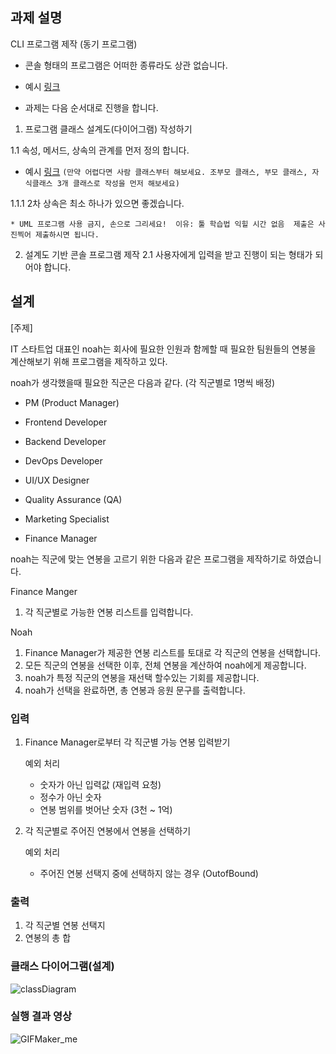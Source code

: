 ## 과제 설명

CLI 프로그램 제작 (동기 프로그램)
* 콘솔 형태의 프로그램은 어떠한 종류라도 상관 없습니다.
- 예시 [링크](https://www.youtube.com/watch?v=EKy4m5FxhjE)

* 과제는 다음 순서대로 진행을 합니다.

1. 프로그램 클래스 설계도(다이어그램) 작성하기

1.1 속성, 메서드, 상속의 관계를 먼저 정의 합니다.
- 예시 [링크](https://blog.kakaocdn.net/dn/KKHyA/btrb7uJR0y0/fCTJikYRHAQWhJP5yA3x00/img.png)
  `(만약 어렵다면 사람 클래스부터 해보세요. 조부모 클래스, 부모 클래스, 자식클래스 3개 클래스로 작성을 먼저 해보세요)`

1.1.1 2차 상속은 최소 하나가 있으면 좋겠습니다.

`* UML 프로그램 사용 금지, 손으로 그리세요! 
이유: 툴 학습법 익힐 시간 없음 
제출은 사진찍어 제출하시면 됩니다.`

2. 설계도 기반 콘솔 프로그램 제작
   2.1 사용자에게 입력을 받고 진행이 되는 형태가 되어야 합니다.

## 설계

[주제]

IT 스타트업 대표인 noah는 회사에 필요한 인원과 함께할 때 필요한 팀원들의 연봉을 계산해보기 위해 프로그램을 제작하고 있다.

noah가 생각했을때 필요한 직군은 다음과 같다. (각 직군별로 1명씩 배정)

- PM (Product Manager)

- Frontend Developer
- Backend Developer
- DevOps Developer
- UI/UX Designer
- Quality Assurance (QA)

- Marketing Specialist
- Finance Manager

noah는 직군에 맞는 연봉을 고르기 위한 다음과 같은 프로그램을 제작하기로 하였습니다.

Finance Manger

1. 각 직군별로 가능한 연봉 리스트를 입력합니다.

Noah

1. Finance Manager가 제공한 연봉 리스트를 토대로 각 직군의 연봉을 선택합니다.
2. 모든 직군의 연봉을 선택한 이후, 전체 연봉을 계산하여 noah에게 제공합니다.
3. noah가 특정 직군의 연봉을 재선택 할수있는 기회를 제공합니다.
4. noah가 선택을 완료하면, 총 연봉과 응원 문구를 출력합니다.

### 입력

1. Finance Manager로부터 각 직군별 가능 연봉 입력받기
    
    예외 처리
    
    - 숫자가 아닌 입력값 (재입력 요청)
    - 정수가 아닌 숫자
    - 연봉 범위를 벗어난 숫자 (3천 ~ 1억)
2. 각 직군별로 주어진 연봉에서 연봉을 선택하기
    
    예외 처리
    
    - 주어진 연봉 선택지 중에 선택하지 않는 경우 (OutofBound)

### 출력

1. 각 직군별 연봉 선택지
2. 연봉의 총 합

### 클래스 다이어그램(설계)

![classDiagram](https://github.com/user-attachments/assets/4b39d7e8-ea4e-44a9-8fdf-c6175cb7d170)


### 실행 결과 영상

![GIFMaker_me](https://github.com/user-attachments/assets/afa5c0cc-ec99-497b-a0b0-fd75a67119e0)



